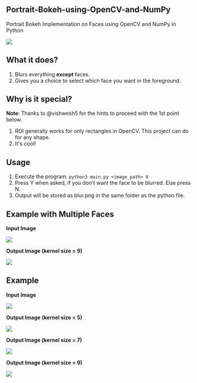 ## Portrait-Bokeh-using-OpenCV-and-NumPy

Portrait Bokeh Implementation on Faces using OpenCV and NumPy in Python

<img src="portrait-bokeh-cover.jpg"/>

## What it does?

1. Blurs everything **except** faces. 
2. Gives you a choice to select which face you want in the foreground.

## Why is it special?

**Note**: Thanks to @vishwesh5 for the hints to proceed with the 1st point below.

1. ROI generally works for only rectangles in OpenCV. This project can do for any shape. 
2. It's cool! 

## Usage

1. Execute the program: `python3 main.py <image_path> 9`
2. Press Y when asked, if you don't want the face to be blurred. Else press N.
3. Output will be stored as blur.png in the same folder as the python file.

## Example with Multiple Faces

**Input Image**

<img src="family.jpg">

**Output Image (kernel size = 9)**

<img src="blur.png">

## Example

**Input Image**

<img src="sample.png"/>

**Output Image (kernel size = 5)**

<img src="blur_5.png"/>

**Output Image (kernel size = 7)**

<img src="blur_7.png"/>

**Output Image (kernel size = 9)**

<img src="blur_9.png"/>
